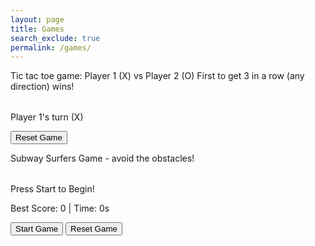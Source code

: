 ```yaml
---
layout: page
title: Games
search_exclude: true
permalink: /games/
---
```


Tic tac toe game:
Player 1 (X) vs Player 2 (O)
First to get 3 in a row (any direction) wins!

<table id="ticTacToeBoard"></table>
<p id="gameStatus">Player 1's turn (X)</p>
<button onclick="resetGame()">Reset Game</button>

<script>
let board, currentPlayer, gameActive, movesMade;

function createBoard() {
  board = Array(3).fill().map(() => Array(3).fill(''));
  currentPlayer = 'X';
  gameActive = true;
  movesMade = 0;
  document.getElementById("gameStatus").textContent = "Player 1's turn (X)";
  renderBoard();
}

function renderBoard() {
  let tableHTML = '';
  for (let i = 0; i < 3; i++) {
    tableHTML += '<tr>';
    for (let j = 0; j < 3; j++) {
      tableHTML += `<td onclick="handleClick(${i}, ${j})" style="width: 50px; height: 50px; text-align: center; font-size: 24px;">${board[i][j]}</td>`;
    }
    tableHTML += '</tr>';
  }
  document.getElementById("ticTacToeBoard").innerHTML = tableHTML;
}

function handleClick(row, col) {
  if (board[row][col] === '' && gameActive) {
    board[row][col] = currentPlayer;
    movesMade++;
    renderBoard();
    checkWinner();
    switchPlayer();
  }
}

function switchPlayer() {
  if (gameActive) {
    currentPlayer = currentPlayer === 'X' ? 'O' : 'X';
    document.getElementById("gameStatus").textContent = `Player ${currentPlayer === 'X' ? 1 : 2}'s turn (${currentPlayer})`;
  }
}

function checkWinner() {
  const winConditions = [
    [[0, 0], [0, 1], [0, 2]], // Row 1
    [[1, 0], [1, 1], [1, 2]], // Row 2
    [[2, 0], [2, 1], [2, 2]], // Row 3
    [[0, 0], [1, 0], [2, 0]], // Col 1
    [[0, 1], [1, 1], [2, 1]], // Col 2
    [[0, 2], [1, 2], [2, 2]], // Col 3
    [[0, 0], [1, 1], [2, 2]], // Diagonal 1
    [[0, 2], [1, 1], [2, 0]]  // Diagonal 2
  ];

  for (let condition of winConditions) {
    const [a, b, c] = condition;
    if (board[a[0]][a[1]] !== '' && board[a[0]][a[1]] === board[b[0]][b[1]] && board[a[0]][a[1]] === board[c[0]][c[1]]) {
      document.getElementById("gameStatus").textContent = `Player ${currentPlayer === 'X' ? 1 : 2} wins!`;
      gameActive = false;
      return;
    }
  }

  if (movesMade === 9) {
    document.getElementById("gameStatus").textContent = "It's a draw!";
    gameActive = false;
  }
}

function resetGame() {
  createBoard();
}

createBoard();
</script>

Subway Surfers Game - avoid the obstacles!
<table id="gameBoard"></table>
<p id="gameStatus">Press Start to Begin!</p>
<p id="scoreBoard">Best Score: 0 | Time: 0s</p>
<button onclick="startGame()">Start Game</button>
<button onclick="resetGame()">Reset Game</button>

<script>
let playerLane = 1; // Start player in the middle lane
let score = 0, bestScore = 0, time = 0, gameActive = false, intervalId;
const totalLanes = 3, obstacleSpeed = 1000;
let obstacleLane = -1;

// Initialize game board
function createBoard() {
  let boardHTML = '';
  for (let i = 0; i < totalLanes; i++) {
    boardHTML += `<tr><td id="lane${i}" style="width: 100px; height: 100px; text-align: center; border: 1px solid black;"></td></tr>`;
  }
  document.getElementById("gameBoard").innerHTML = boardHTML;
}

// Start the game
function startGame() {
  if (gameActive) return;
  gameActive = true;
  score = 0;
  time = 0;
  playerLane = 1; // Player starts in the middle lane
  document.getElementById("gameStatus").textContent = "Game Started!";
  document.getElementById("lane1").textContent = 'P'; // Show player

  intervalId = setInterval(gameLoop, obstacleSpeed); // Start obstacle loop
  startTimer(); // Start timer
}

// Game loop for obstacles
function gameLoop() {
  if (!gameActive) return;
  generateObstacle();
  checkCollision();
}

// Generate a random obstacle
function generateObstacle() {
  obstacleLane = Math.floor(Math.random() * totalLanes);
  document.getElementById(`lane${obstacleLane}`).textContent = 'X'; // Show obstacle

  setTimeout(() => {
    document.getElementById(`lane${obstacleLane}`).textContent = ''; // Clear obstacle after 1 second
    score++;
    document.getElementById("scoreBoard").textContent = `Best Score: ${bestScore} | Time: ${time}s`;
  }, obstacleSpeed);
}

// Move player up or down
document.onkeydown = function(e) {
  if (!gameActive) return;
  if (e.key === 'ArrowUp' && playerLane > 0) {
    movePlayerTo(playerLane - 1);
  } else if (e.key === 'ArrowDown' && playerLane < totalLanes - 1) {
    movePlayerTo(playerLane + 1);
  }
};

// Move player to a new lane
function movePlayerTo(newLane) {
  document.getElementById(`lane${playerLane}`).textContent = ''; // Clear previous position
  playerLane = newLane;
  document.getElementById(`lane${playerLane}`).textContent = 'P'; // Show player in the new lane
}

// Check if player collides with an obstacle
function checkCollision() {
  if (obstacleLane === playerLane) {
    gameOver();
  }
}

// End the game
function gameOver() {
  clearInterval(intervalId);
  gameActive = false;
  document.getElementById("gameStatus").textContent = "Game Over!";
  if (score > bestScore) bestScore = score;
  document.getElementById("scoreBoard").textContent = `Best Score: ${bestScore} | Time: ${time}s`;
}

// Timer function
function startTimer() {
  const timerInterval = setInterval(() => {
    if (!gameActive) {
      clearInterval(timerInterval);
    } else {
      time++;
      document.getElementById("scoreBoard").textContent = `Best Score: ${bestScore} | Time: ${time}s`;
    }
  }, 1000);
}

// Reset the game but keep best score
function resetGame() {
  clearInterval(intervalId);
  gameActive = false;
  score = 0;
  time = 0;
  document.getElementById("gameStatus").textContent = "Press Start to Begin!";
  document.getElementById("scoreBoard").textContent = `Best Score: ${bestScore} | Time: ${time}s`;
  createBoard(); // Reset the board
}

// Initialize the game board
createBoard();
</script>
